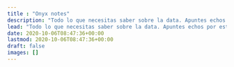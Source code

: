 ```yaml
---
title : "Onyx notes"
description: "Todo lo que necesitas saber sobre la data. Apuntes echos por estudiantes, para estudiantes 🎓."
lead: "Todo lo que necesitas saber sobre la data. Apuntes echos por estudiantes, para estudiantes 🎓."
date: 2020-10-06T08:47:36+00:00
lastmod: 2020-10-06T08:47:36+00:00
draft: false
images: []
---
```

